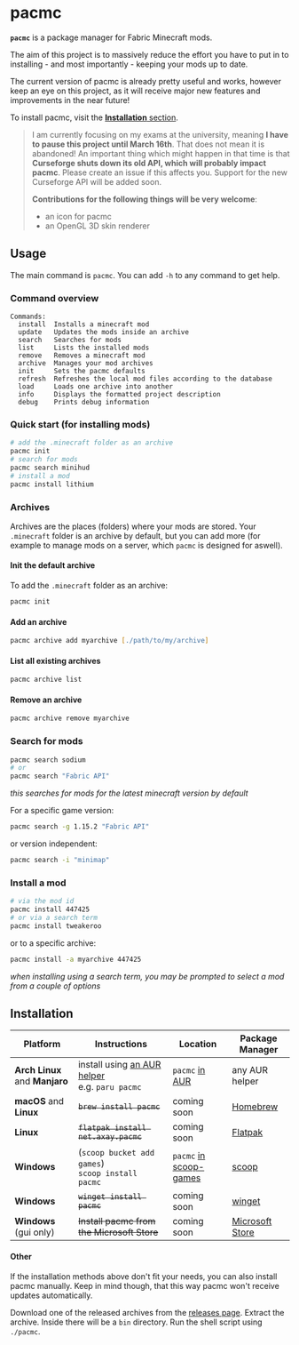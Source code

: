 # pacmc

**`pacmc`** is a package manager for Fabric Minecraft mods.

The aim of this project is to massively reduce the effort you have to put in to installing - and most importantly -
keeping your mods up to date.

The current version of pacmc is already pretty useful and works, however keep an eye on this project, as it will receive
major new features and improvements in the near future!

To install pacmc, visit the [**Installation** section](#installation).

> I am currently focusing on my exams at the university, meaning **I have to pause this project until March 16th**.
> That does not mean it is abandoned!
> An important thing which might happen in that time is that **Curseforge shuts down its old API, which will probably
> impact pacmc**. Please create an issue if this affects you.
> Support for the new Curseforge API will be added soon.
>
> **Contributions for the following things will be very welcome**:
> - an icon for pacmc
> - an OpenGL 3D skin renderer

## Usage

The main command is `pacmc`. You can add `-h` to any command to get help.

### Command overview

```
Commands:
  install  Installs a minecraft mod
  update   Updates the mods inside an archive
  search   Searches for mods
  list     Lists the installed mods
  remove   Removes a minecraft mod
  archive  Manages your mod archives
  init     Sets the pacmc defaults
  refresh  Refreshes the local mod files according to the database
  load     Loads one archive into another
  info     Displays the formatted project description
  debug    Prints debug information
```

### Quick start (for installing mods)

```bash
# add the .minecraft folder as an archive
pacmc init
# search for mods
pacmc search minihud
# install a mod
pacmc install lithium
```

### Archives

Archives are the places (folders) where your mods are stored. Your `.minecraft` folder is an archive by default, but you
can add more (for example to manage mods on a server, which `pacmc` is designed for aswell).

#### Init the default archive

To add the `.minecraft` folder as an archive:

```zsh
pacmc init
```

#### Add an archive

```zsh
pacmc archive add myarchive [./path/to/my/archive]
```

#### List all existing archives

```zsh
pacmc archive list
```

#### Remove an archive

```zsh
pacmc archive remove myarchive
```

### Search for mods

```zsh
pacmc search sodium
# or
pacmc search "Fabric API"
```

_this searches for mods for the latest minecraft version by default_

For a specific game version:

```zsh
pacmc search -g 1.15.2 "Fabric API"
```

or version independent:

```zsh
pacmc search -i "minimap"
```

### Install a mod

```zsh
# via the mod id
pacmc install 447425
# or via a search term
pacmc install tweakeroo
```

or to a specific archive:

```zsh
pacmc install -a myarchive 447425
```

_when installing using a search term, you may be prompted to select a mod from a couple of options_

## Installation

| Platform                       | Instructions                                                                                       | Location                                                                                       | Package Manager                                                       |
|--------------------------------|----------------------------------------------------------------------------------------------------|------------------------------------------------------------------------------------------------|-----------------------------------------------------------------------|
| **Arch Linux** and **Manjaro** | install using [an AUR helper](https://wiki.archlinux.org/title/AUR_helpers) <br> e.g. `paru pacmc` | `pacmc` [in AUR](https://aur.archlinux.org/packages/pacmc/)                                    | any AUR helper                                                        |
| **macOS** and **Linux**        | <del> `brew install pacmc` </del>                                                                  | coming soon                                                                                    | [Homebrew](https://brew.sh/)                                          |
| **Linux**                      | <del>`flatpak install net.axay.pacmc` </del>                                                       | coming soon                                                                                    | [Flatpak](https://flatpak.org/)                                       |
| **Windows**                    | (`scoop bucket add games`) <br> `scoop install pacmc`                                              | `pacmc` [in scoop-games](https://github.com/Calinou/scoop-games/blob/master/bucket/pacmc.json) | [scoop](https://scoop.sh)                                             |
| **Windows**                    | <del> `winget install pacmc` </del>                                                                | coming soon                                                                                    | [winget](https://github.com/microsoft/winget-cli)                     |
| **Windows** (gui only)         | <del> Install pacmc from the Microsoft Store </del>                                                | coming soon                                                                                    | [Microsoft Store](https://www.microsoft.com/de-de/store/apps/windows) |

#### Other

If the installation methods above don't fit your needs, you can also install pacmc manually. Keep in mind though, that
this way pacmc won't receive updates automatically.

Download one of the released archives from the [releases page](https://github.com/bluefireoly/pacmc/releases). Extract
the archive. Inside there will be a `bin` directory. Run the shell script using `./pacmc`.

